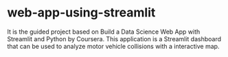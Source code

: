 # web-app-using-streamlit
It is the guided project based on Build a Data Science Web App with Streamlit and Python by Coursera.
This application is a Streamlit dashboard that can be used to analyze motor vehicle collisions with a interactive map.
